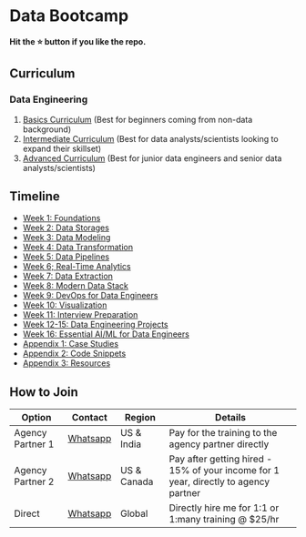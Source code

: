 # Data Bootcamp

**Hit the ⭐️ button if you like the repo.**

## Curriculum

### Data Engineering

1. [Basics Curriculum](./00-curriculum/de-basic.md) (Best for beginners coming from non-data background)
2. [Intermediate Curriculum](./00-curriculum/de-intermediate.md) (Best for data analysts/scientists looking to expand their skillset)
3. [Advanced Curriculum](./00-curriculum/de-advanced.md) (Best for junior data engineers and senior data analysts/scientists)

## Timeline

* [Week 1: Foundations](./01-foundations/)
* [Week 2: Data Storages](./02-data-storages/)
* [Week 3: Data Modeling](./03-data-modeling/)
* [Week 4: Data Transformation](./04-data-transformation/)
* [Week 5: Data Pipelines](./05-data-pipelines/)
* [Week 6; Real-Time Analytics](./06-realtime-analytics)
* [Week 7: Data Extraction](./07-data-extraction/)
* [Week 8: Modern Data Stack](./08-modern-data-stack/)
* [Week 9: DevOps for Data Engineers](./09-devops/)
* [Week 10: Visualization](./10-visualization/)
* [Week 11: Interview Preparation](./11-interview-preparation/)
* [Week 12-15: Data Engineering Projects](./12-projects/)
* [Week 16: Essential AI/ML for Data Engineers](./16-ds-ml/)
* [Appendix 1: Case Studies](./13-cases/)
* [Appendix 2: Code Snippets](./14-snippets/)
* [Appendix 3: Resources](./15-resources/)

## How to Join

| Option           | Contact                                                                                                                                                                  | Region      | Details                                                                             |
| ---------------- | ------------------------------------------------------------------------------------------------------------------------------------------------------------------------ | ----------- | ----------------------------------------------------------------------------------- |
| Agency Partner 1 | [Whatsapp](https://api.whatsapp.com/send?phone=919517720888&text=Hi%20Sowmya%20(WeHire)%0AI%20am%20interested%20in%20the%20data%20engineering%20training%20from%20Sparsh)   | US & India  | Pay for the training to the agency partner directly                                 |
| Agency Partner 2 | [Whatsapp](https://api.whatsapp.com/send?phone=918484005449&text=Hi%20Vishwas%20(Wynisco)%0AI%20am%20interested%20in%20the%20data%20engineering%20training%20from%20Sparsh) | US & Canada | Pay after getting hired - 15% of your income for 1 year, directly to agency partner |
| Direct           | [Whatsapp](https://api.whatsapp.com/send?phone=918384805365&text=Hi%20Sparsh%0AI%20am%20interested%20in%20the%20data%20engineering%training)                                | Global      | Directly hire me for 1:1 or 1:many training @ $25/hr                                |
